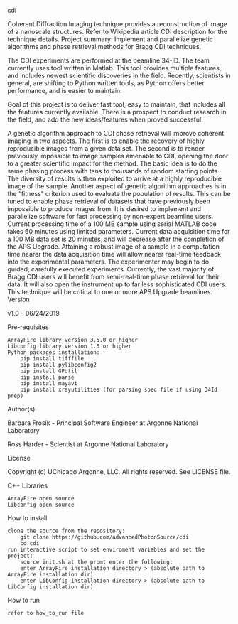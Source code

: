 
cdi

Coherent Diffraction Imaging technique provides a reconstruction of image of a nanoscale structures. Refer to Wikipedia article CDI description for the technique details. Project summary: Implement and parallelize genetic algorithms and phase retrieval methods for Bragg CDI techniques.

The CDI experiments are performed at the beamline 34-ID. The team currently uses tool written in Matlab. This tool provides multiple features, and includes newest scientific discoveries in the field. Recently, scientists in general, are shifting to Python written tools, as Python offers better performance, and is easier to maintain.

Goal of this project is to deliver fast tool, easy to maintain, that includes all the features currently available. There is a prospect to conduct research in the field, and add the new ideas/features when proved successful.

A genetic algorithm approach to CDI phase retrieval will improve coherent imaging in two aspects. The first is to enable the recovery of highly reproducible images from a given data set. The second is to render previously impossible to image samples amenable to CDI, opening the door to a greater scientific impact for the method. The basic idea is to do the same phasing process with tens to thousands of random starting points. The diversity of results is then exploited to arrive at a highly reproducible image of the sample. Another aspect of genetic algorithm approaches is in the “fitness” criterion used to evaluate the population of results. This can be tuned to enable phase retrieval of datasets that have previously been impossible to produce images from. It is desired to implement and parallelize software for fast processing by non-expert beamline users. Current processing time of a 100 MB sample using serial MATLAB code takes 60 minutes using limited parameters. Current data acquisition time for a 100 MB data set is 20 minutes, and will decrease after the completion of the APS Upgrade. Attaining a robust image of a sample in a computation time nearer the data acquisition time will allow nearer real-time feedback into the experimental parameters. The experimenter may begin to do guided, carefully executed experiments. Currently, the vast majority of Bragg CDI users will benefit from semi-real-time phase retrieval for their data. It will also open the instrument up to far less sophisticated CDI users. This technique will be critical to one or more APS Upgrade beamlines.
Version

v1.0 - 06/24/2019

Pre-requisites

    ArrayFire library version 3.5.0 or higher
    Libconfig library version 1.5 or higher
    Python packages installation:
        pip install tifffile
        pip install pylibconfig2
        pip install GPUtil
        pip install parse
        pip install mayavi
        pip install xrayutilities (for parsing spec file if using 34Id prep)

Author(s)

Barbara Frosik - Principal Software Engineer at Argonne National Laboratory

Ross Harder - Scientist at Argonne National Laboratory

License

Copyright (c) UChicago Argonne, LLC. All rights reserved. See LICENSE file.

C++ Libraries

    ArrayFire open source
    Libconfig open source

How to install

    clone the source from the repository:
        git clone https://github.com/advancedPhotonSource/cdi
        cd cdi
    run interactive script to set enviroment variables and set the project:
        source init.sh at the promt enter the following:
        enter ArrayFire installation directory > (absolute path to ArrayFire installation dir)
        enter LibConfig installation directory > (absolute path to LibConfig installation dir)

How to run

    refer to how_to_run file
